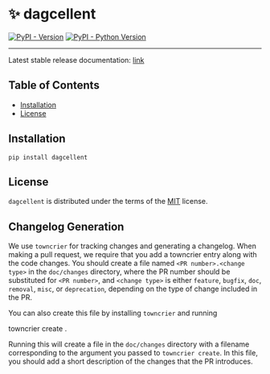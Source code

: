 # ✨ dagcellent

[![PyPI - Version](https://img.shields.io/pypi/v/dagcellent.svg)](https://pypi.org/project/dagcellent)
[![PyPI - Python Version](https://img.shields.io/pypi/pyversions/dagcellent.svg)](https://pypi.org/project/dagcellent)

-----

Latest stable release documentation: [link](https://compass.dfds.cloud/dagcellent/)

## Table of Contents

- [Installation](#installation)
- [License](#license)




## Installation

```console
pip install dagcellent
```

## License

`dagcellent` is distributed under the terms of the [MIT](https://spdx.org/licenses/MIT.html) license.


Changelog Generation
--------------------

We use ``towncrier`` for tracking changes and generating a changelog.
When making a pull request, we require that you add a towncrier entry along with the code changes.
You should create a file named ``<PR number>.<change type>`` in the ``doc/changes`` directory, where the PR number should be substituted for ``<PR number>``, and ``<change type>`` is either ``feature``, ``bugfix``, ``doc``, ``removal``, ``misc``, or ``deprecation``,
depending on the type of change included in the PR.

You can also create this file by installing ``towncrier`` and running 

   towncrier create <PR number>.<change type>

Running this will create a file in the ``doc/changes`` directory with a filename corresponding to the argument you passed to ``towncrier create``.
In this file, you should add a short description of the changes that the PR introduces.
